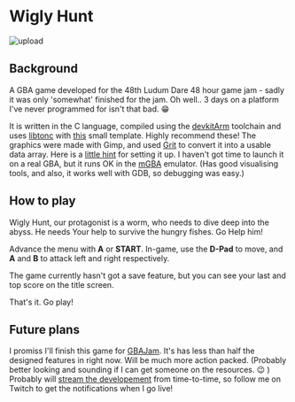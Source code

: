 # Wigly Hunt

![upload](https://user-images.githubusercontent.com/25568847/116183399-12ba7880-a71e-11eb-8229-6c95f845ee6f.gif)

## Background
A GBA game developed for the 48th Ludum Dare 48 hour game jam - sadly it was only 'somewhat' finished for the jam. Oh well.. 3 days on a platform I've never programmed for isn't that bad. :grin:

It is
 written in the C language, compiled using the [devkitArm](https://github.com/devkitPro/installer) toolchain and uses [libtonc](https://www.coranac.com/tonc/text/intro.htm) with [this](https://github.com/exelotl/libtonc-template) small template. Highly recommend these!
The graphics were made with Gimp, and used [Grit](https://www.coranac.com/man/grit/html/grit.htm) to convert it into a usable data array. Here is a [little hint](https://github.com/AntonioND/gba-examples/tree/sprites-examples/graphics) for setting it up.
I haven't got time to launch it on a real GBA, but it runs OK in the [mGBA](https://mgba.io/) emulator. (Has good visualising tools, and also, it works well with GDB, so debugging was easy.)

## How to play

Wigly Hunt, our protagonist is a worm, who needs to dive deep into the abyss. He needs Your help to survive the hungry fishes. Go Help him!

Advance the menu with **A** or **START**. In-game, use the **D-Pad** to move, and **A** and **B** to attack left and right respectively.

The game currently hasn't got a save feature, but you can see your last and top score on the title screen.

That's it. Go play!

## Future plans

I promiss I'll finish this game for [GBAJam](https://itch.io/jam/gbajam21). It's has less than half the designed features in right now. Will be much more action packed. (Probably better looking and sounding if I can get someone on the resources. 😉 )
Probably will [stream the developement](https://www.twitch.tv/rawbits) from time-to-time, so follow me on Twitch to get the notifications when I go live!

